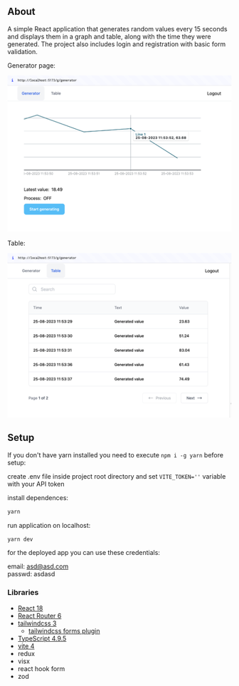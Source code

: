 ## About

A simple React application that generates random values every 15 seconds and displays them in a graph and table, along with the time they were generated. The project also includes login and registration with basic form validation.

Generator page:

![Alt text](assets/image.png)

Table:

![Alt text](assets/image-1.png)

## Setup

If you don't have yarn installed you need to execute `npm i -g yarn` before setup:

create .env file inside project root directory and set `VITE_TOKEN=''` variable with your API token

install dependences:

```bash
yarn
```

run application on localhost:

```bash
yarn dev
```

for the deployed app you can use these credentials:  

email: asd@asd.com  
passwd: asdasd

### Libraries

- [React 18](https://reactjs.org/)
- [React Router 6](https://reactrouter.com)
- [tailwindcss 3](https://tailwindcss.com/)
  - [tailwindcss forms plugin](https://tailwindcss-forms.vercel.app/)
- [TypeScript 4.9.5](https://www.typescriptlang.org/)
- [vite 4](https://vitejs.dev/)
- redux
- visx
- react hook form
- zod

